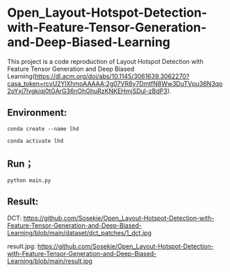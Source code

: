 # Open_Layout-Hotspot-Detection-with-Feature-Tensor-Generation-and-Deep-Biased-Learning

This project is a code reproduction of Layout Hotspot Detection with Feature Tensor Generation and Deep Biased Learning(https://dl.acm.org/doi/abs/10.1145/3061639.3062270?casa_token=rcvU2YlXhmoAAAAA:2g07VR8y7DmtfN8Ww3DuTVpu36N3qo2oYxj7lvgkiqj0tGArG36nOhGhuRzKNKEHmjSDul-zBdP3).

## Environment:

`conda create --name lhd`

`conda activate lhd`

## Run；

`python main.py`

## Result:

DCT: https://github.com/Sosekie/Open_Layout-Hotspot-Detection-with-Feature-Tensor-Generation-and-Deep-Biased-Learning/blob/main/dataset/dct_patches/1_dct.jpg

result.jpg: https://github.com/Sosekie/Open_Layout-Hotspot-Detection-with-Feature-Tensor-Generation-and-Deep-Biased-Learning/blob/main/result.jpg

